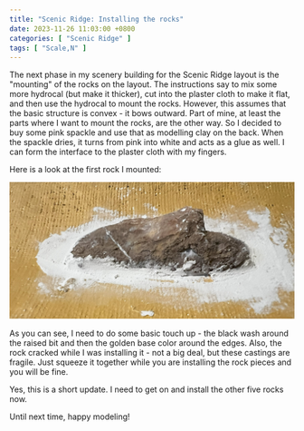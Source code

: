 ```yaml
---
title: "Scenic Ridge: Installing the rocks"
date: 2023-11-26 11:03:00 +0800
categories: [ "Scenic Ridge" ]
tags: [ "Scale,N" ]
---
```


The next phase in my scenery building for the Scenic Ridge layout is the "mounting" of the rocks on the layout.  The instructions say to mix some more hydrocal (but make it thicker), cut into the plaster cloth to make it flat, and then use the hydrocal to mount the rocks.  However, this assumes that the basic structure is convex - it bows outward.  Part of mine, at least the parts where I want to mount the rocks, are the other way.  So I decided to buy some pink spackle and use that as modelling clay on the back.  When the spackle dries, it turns from pink into white and acts as a glue as well.  I can form the interface to the plaster cloth with my fingers.

Here is a look at the first rock I mounted:

![The mounted rock](/assets/2023/1126/IMG_2293.JPG)

As you can see, I need to do some basic touch up - the black wash around the raised bit and then the golden base color around the edges.  Also, the rock cracked while I was installing it - not a big deal, but these castings are fragile.  Just squeeze it together while you are installing the rock pieces and you will be fine.

Yes, this is a short update.  I need to get on and install the other five rocks now.

Until next time, happy modeling!
